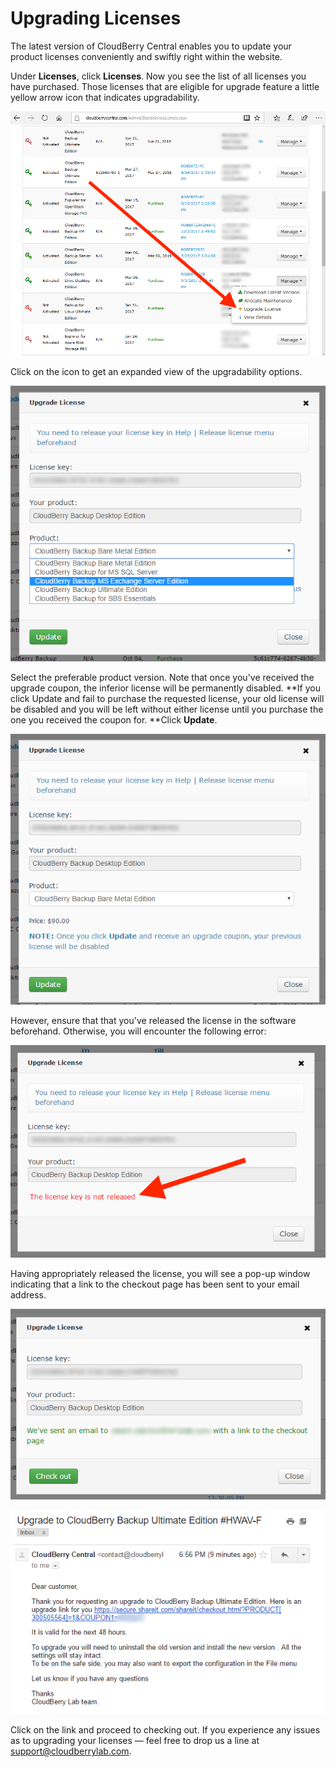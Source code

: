 # Upgrading Licenses

The latest version of CloudBerry Central enables you to update your product licenses conveniently and swiftly right within the website.

Under **Licenses**, click **Licenses**. Now you see the list of all licenses you have purchased. Those licenses that are eligible for upgrade feature a little yellow arrow icon that indicates upgradability.

![](../../.gitbook/assets/image-6.png)

Click on the icon to get an expanded view of the upgradability options.

![](../../.gitbook/assets/image-7%20%281%29.png)

Select the preferable product version. Note that once you've received the upgrade coupon, the inferior license will be permanently disabled. **If you click Update and fail to purchase the requested license, your old license will be disabled and you will be left without either license until you purchase the one you received the coupon for. **Click **Update**.

![](../../.gitbook/assets/image-24.png)

However, ensure that that you've released the license in the software beforehand. Otherwise, you will encounter the following error:

![](../../.gitbook/assets/image-78.png)

Having appropriately released the license, you will see a pop-up window indicating that a link to the checkout page has been sent to your email address.

![](../../.gitbook/assets/image-55.png)

![](../../.gitbook/assets/image-16.png)

Click on the link and proceed to checking out. If you experience any issues as to upgrading your licenses — feel free to drop us a line at [support@cloudberrylab.com](mailto:support@cloudberrylab.com).

